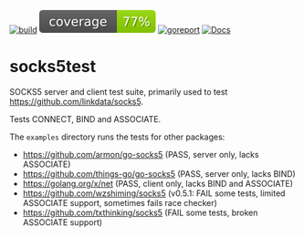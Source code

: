 [![build](https://github.com/linkdata/socks5test/actions/workflows/build.yml/badge.svg)](https://github.com/linkdata/socks5test/actions/workflows/build.yml)
[![coverage](https://github.com/linkdata/socks5test/blob/coverage/main/badge.svg)](https://htmlpreview.github.io/?https://github.com/linkdata/socks5test/blob/coverage/main/report.html)
[![goreport](https://goreportcard.com/badge/github.com/linkdata/socks5test)](https://goreportcard.com/report/github.com/linkdata/socks5test)
[![Docs](https://godoc.org/github.com/linkdata/socks5test?status.svg)](https://godoc.org/github.com/linkdata/socks5test)

# socks5test

SOCKS5 server and client test suite, primarily used to test https://github.com/linkdata/socks5.

Tests CONNECT, BIND and ASSOCIATE.

The `examples` directory runs the tests for other packages:

* https://github.com/armon/go-socks5 (PASS, server only, lacks ASSOCIATE)
* https://github.com/things-go/go-socks5 (PASS, server only, lacks BIND)
* https://golang.org/x/net (PASS, client only, lacks BIND and ASSOCIATE)
* https://github.com/wzshiming/socks5 (v0.5.1: FAIL some tests, limited ASSOCIATE support, sometimes fails race checker)
* https://github.com/txthinking/socks5 (FAIL some tests, broken ASSOCIATE support)
